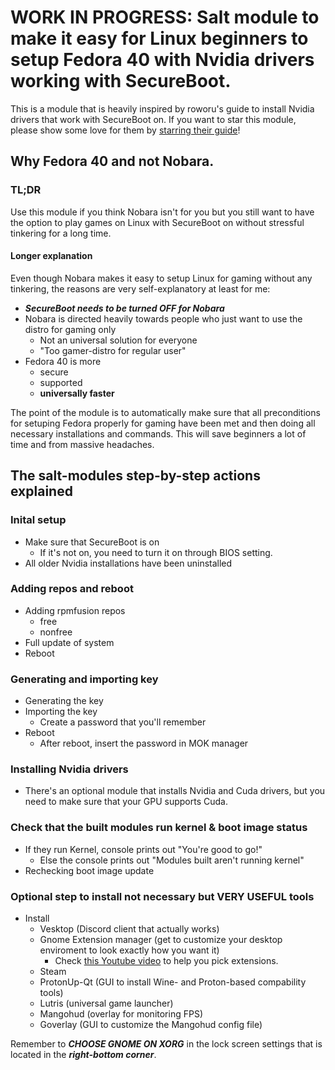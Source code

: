 # WORK IN PROGRESS: Salt module to make it easy for Linux beginners to setup Fedora 40 with Nvidia drivers working with SecureBoot.

This is a module that is heavily inspired by roworu's guide to install Nvidia drivers that work with SecureBoot on. If you want to star this module, please show some love for them by [starring their guide](https://github.com/roworu/nvidia-fedora-secureboot)!

## Why Fedora 40 and not Nobara.

### TL;DR

Use this module if you think Nobara isn't for you but you still want to have the option to play games on Linux with SecureBoot on without stressful tinkering for a long time. 

#### Longer explanation

Even though Nobara makes it easy to setup Linux for gaming without any tinkering, the reasons are very self-explanatory at least for me:

- ***SecureBoot needs to be turned OFF for Nobara***
- Nobara is directed heavily towards people who just want to use the distro for gaming only
  - Not an universal solution for everyone
  - "Too gamer-distro for regular user"
- Fedora 40 is more
  - secure
  - supported
  - **universally faster**

The point of the module is to automatically make sure that all preconditions for setuping Fedora properly for gaming have been met and then doing all necessary installations and commands.
This will save beginners a lot of time and from massive headaches.

## The salt-modules step-by-step actions explained

### Inital setup

- Make sure that SecureBoot is on
  - If it's not on, you need to turn it on through BIOS setting.
- All older Nvidia installations have been uninstalled

### Adding repos and reboot

- Adding rpmfusion repos
  - free
  - nonfree
- Full update of system
- Reboot

### Generating and importing key

- Generating the key
- Importing the key
  - Create a password that you'll remember
- Reboot
  - After reboot, insert the password in MOK manager

### Installing Nvidia drivers 

- There's an optional module that installs Nvidia and Cuda drivers, but you need to make sure that your GPU supports Cuda.

### Check that the built modules run kernel & boot image status

- If they run Kernel, console prints out "You're good to go!"
  - Else the console prints out "Modules built aren't running kernel"
- Rechecking boot image update

### Optional step to install not necessary but VERY USEFUL tools

- Install
  - Vesktop (Discord client that actually works)
  - Gnome Extension manager (get to customize your desktop enviroment to look exactly how you want it)
    - Check [this Youtube video](https://www.youtube.com/watch?v=AE1-W2bMVEs) to help you pick extensions.
  - Steam
  - ProtonUp-Qt (GUI to install Wine- and Proton-based compability tools)
  - Lutris (universal game launcher)
  - Mangohud (overlay for monitoring FPS)
  - Goverlay (GUI to customize the Mangohud config file)

Remember to ***CHOOSE GNOME ON XORG*** in the lock screen settings that is located in the ***right-bottom corner***.





